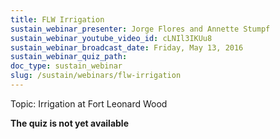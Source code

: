```yaml
---
title: FLW Irrigation
sustain_webinar_presenter: Jorge Flores and Annette Stumpf
sustain_webinar_youtube_video_id: cLNIl3IKUu8
sustain_webinar_broadcast_date: Friday, May 13, 2016
sustain_webinar_quiz_path:
doc_type: sustain_webinar
slug: /sustain/webinars/flw-irrigation
---
```


Topic: Irrigation at Fort Leonard Wood

**The quiz is not yet available**
